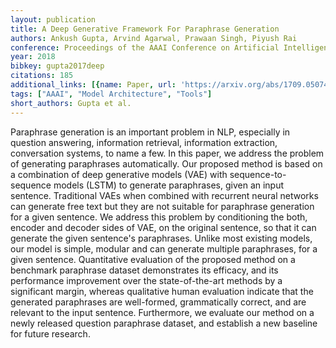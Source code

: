 ```yaml
---
layout: publication
title: A Deep Generative Framework For Paraphrase Generation
authors: Ankush Gupta, Arvind Agarwal, Prawaan Singh, Piyush Rai
conference: Proceedings of the AAAI Conference on Artificial Intelligence
year: 2018
bibkey: gupta2017deep
citations: 185
additional_links: [{name: Paper, url: 'https://arxiv.org/abs/1709.05074'}]
tags: ["AAAI", "Model Architecture", "Tools"]
short_authors: Gupta et al.
---
```

Paraphrase generation is an important problem in NLP, especially in question
answering, information retrieval, information extraction, conversation systems,
to name a few. In this paper, we address the problem of generating paraphrases
automatically. Our proposed method is based on a combination of deep generative
models (VAE) with sequence-to-sequence models (LSTM) to generate paraphrases,
given an input sentence. Traditional VAEs when combined with recurrent neural
networks can generate free text but they are not suitable for paraphrase
generation for a given sentence. We address this problem by conditioning the
both, encoder and decoder sides of VAE, on the original sentence, so that it
can generate the given sentence's paraphrases. Unlike most existing models, our
model is simple, modular and can generate multiple paraphrases, for a given
sentence. Quantitative evaluation of the proposed method on a benchmark
paraphrase dataset demonstrates its efficacy, and its performance improvement
over the state-of-the-art methods by a significant margin, whereas qualitative
human evaluation indicate that the generated paraphrases are well-formed,
grammatically correct, and are relevant to the input sentence. Furthermore, we
evaluate our method on a newly released question paraphrase dataset, and
establish a new baseline for future research.